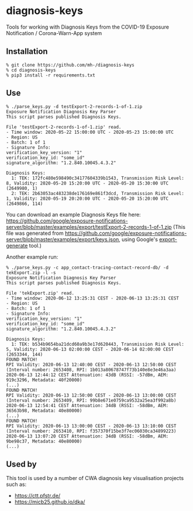 # diagnosis-keys
Tools for working with Diagnosis Keys from the COVID-19 Exposure Notification / Corona-Warn-App system

## Installation
    % git clone https://github.com/mh-/diagnosis-keys
    % cd diagnosis-keys
    % pip3 install -r requirements.txt

## Use
```
% ./parse_keys.py -d testExport-2-records-1-of-1.zip                              
Exposure Notification Diagnosis Key Parser
This script parses published Diagnosis Keys.

File 'testExport-2-records-1-of-1.zip' read.
- Time window: 2020-05-22 15:00:00 UTC - 2020-05-23 15:00:00 UTC
- Region: US
- Batch: 1 of 1
- Signature Info:
verification_key_version: "1"
verification_key_id: "some_id"
signature_algorithm: "1.2.840.10045.4.3.2"

Diagnosis Keys:
  1: TEK: 172fc480e598490c34177604339b1543, Transmission Risk Level: 8, Validity: 2020-05-20 15:20:00 UTC - 2020-05-20 15:30:00 UTC (2649980, 1)
  2: TEK: 2b63053ac483238de176169e861f3dcd, Transmission Risk Level: 1, Validity: 2020-05-19 20:20:00 UTC - 2020-05-20 15:20:00 UTC (2649866, 114)
```

You can download an example Diagnosis Keys file here:
https://github.com/google/exposure-notifications-server/blob/master/examples/export/testExport-2-records-1-of-1.zip
(This file was generated from https://github.com/google/exposure-notifications-server/blob/master/examples/export/keys.json, 
using Google's [export-generate](https://github.com/google/exposure-notifications-server/tree/master/examples/export) tool.)

Another example run:
```
% ./parse_keys.py -c app_contact-tracing-contact-record-db/ -d tekExport.zip -l -s
Exposure Notification Diagnosis Key Parser
This script parses published Diagnosis Keys.

File 'tekExport.zip' read.
- Time window: 2020-06-12 13:25:31 CEST - 2020-06-13 13:25:31 CEST
- Region: US
- Batch: 1 of 1
- Signature Info:
verification_key_version: "1"
verification_key_id: "some_id"
signature_algorithm: "1.2.840.10045.4.3.2"

Diagnosis Keys:
  1: TEK: b534b9654ba21dcd60a9b3e17d620443, Transmission Risk Level: 5, Validity: 2020-06-13 02:00:00 CEST - 2020-06-14 02:00:00 CEST (2653344, 144)
FOUND MATCH!
RPI Validity: 2020-06-13 12:40:00 CEST - 2020-06-13 12:50:00 CEST (Interval number: 2653408, RPI: 1b013a80678747f73b140e8e3e46a3aa)
2020-06-13 12:44:12 CEST Attenuation: 43dB (RSSI: -57dBm, AEM: 919c3296, Metadata: 40f20000)
(...)
FOUND MATCH!
RPI Validity: 2020-06-13 12:50:00 CEST - 2020-06-13 13:00:00 CEST (Interval number: 2653409, RPI: 99b8e671e0759ca9532a25ea3f992a8b)
2020-06-13 12:54:41 CEST Attenuation: 34dB (RSSI: -58dBm, AEM: 36563b98, Metadata: 40e80000)
(...)
FOUND MATCH!
RPI Validity: 2020-06-13 13:00:00 CEST - 2020-06-13 13:10:00 CEST (Interval number: 2653410, RPI: f357370f15be3f7ec06030ca34899223)
2020-06-13 13:07:20 CEST Attenuation: 34dB (RSSI: -58dBm, AEM: 9be98c37, Metadata: 40e80000)
(...)
```

## Used by
This tool is used by a number of CWA diagnosis key visualisation projects such as:

- https://ctt.pfstr.de/
- https://micb25.github.io/dka/

